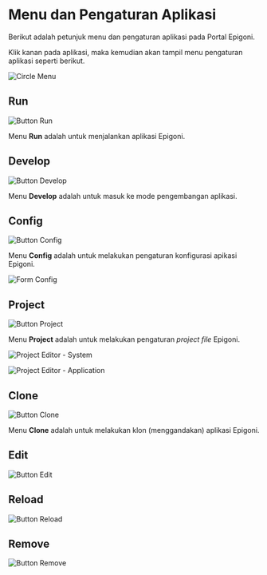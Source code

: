 # Menu dan Pengaturan Aplikasi

Berikut adalah petunjuk menu dan pengaturan aplikasi pada Portal Epigoni.

Klik kanan pada aplikasi, maka kemudian akan tampil menu pengaturan aplikasi seperti berikut.

![Circle Menu](/images/circleMenu.png)

## Run

![Button Run](/images/btnRun.png)

Menu **Run** adalah untuk menjalankan aplikasi Epigoni. 

## Develop

![Button Develop](/images/btnDevelop.png)

Menu **Develop** adalah untuk masuk ke mode pengembangan aplikasi. 

## Config

![Button Config](/images/btnConfig.png)

Menu **Config** adalah untuk melakukan pengaturan konfigurasi apikasi Epigoni.

![Form Config](/images/formConfig.png)

## Project

![Button Project](/images/btnProject.png)

Menu **Project** adalah untuk melakukan pengaturan _project file_ Epigoni.

![Project Editor - System](/images/projectFileEditor_System.png)

![Project Editor - Application](/images/projectFileEditor_App.png)

## Clone

![Button Clone](/images/btnClone.png)

Menu **Clone** adalah untuk melakukan klon (menggandakan) aplikasi Epigoni.

## Edit

![Button Edit](/images/btnEdit.png)

## Reload

![Button Reload](/images/btnReload.png)

## Remove

![Button Remove](/images/btnRemove.png)